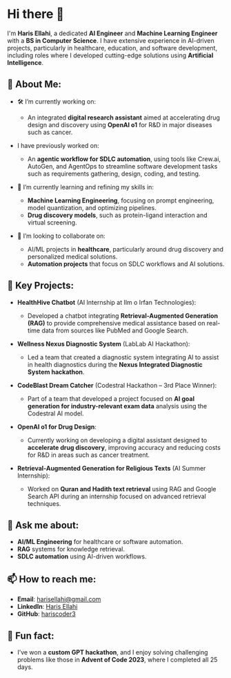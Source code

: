# Hi there 👋

I'm **Haris Ellahi**, a dedicated **AI Engineer** and **Machine Learning Engineer** with a **BS in Computer Science**. I have extensive experience in AI-driven projects, particularly in healthcare, education, and software development, including roles where I developed cutting-edge solutions using **Artificial Intelligence**.

## 🌟 About Me:
- 🛠 I’m currently working on:
  - An integrated **digital research assistant** aimed at accelerating drug design and discovery using **OpenAI o1** for R&D in major diseases such as cancer.
  
- I have previously worked on:
  - An **agentic workflow for SDLC automation**, using tools like Crew.ai, AutoGen, and AgentOps to streamline software development tasks such as requirements gathering, design, coding, and testing.

- 🌱 I’m currently learning and refining my skills in:
  - **Machine Learning Engineering**, focusing on prompt engineering, model quantization, and optimizing pipelines.
  - **Drug discovery models**, such as protein-ligand interaction and virtual screening.

- 👯 I’m looking to collaborate on:
  - AI/ML projects in **healthcare**, particularly around drug discovery and personalized medical solutions.
  - **Automation projects** that focus on SDLC workflows and AI solutions.

## 💼 Key Projects:
- **HealthHive Chatbot** (AI Internship at Ilm o Irfan Technologies):
  - Developed a chatbot integrating **Retrieval-Augmented Generation (RAG)** to provide comprehensive medical assistance based on real-time data from sources like PubMed and Google Search.
  
- **Wellness Nexus Diagnostic System** (LabLab AI Hackathon):
  - Led a team that created a diagnostic system integrating AI to assist in health diagnostics during the **Nexus Integrated Diagnostic System hackathon**.

- **CodeBlast Dream Catcher** (Codestral Hackathon – 3rd Place Winner):
  - Part of a team that developed a project focused on **AI goal generation for industry-relevant exam data** analysis using the Codestral AI model.

- **OpenAI o1 for Drug Design**:
  - Currently working on developing a digital assistant designed to **accelerate drug discovery**, improving accuracy and reducing costs for R&D in areas such as cancer treatment.

- **Retrieval-Augmented Generation for Religious Texts** (AI Summer Internship):
  - Worked on **Quran and Hadith text retrieval** using RAG and Google Search API during an internship focused on advanced retrieval techniques.

## 💬 Ask me about:
- **AI/ML Engineering** for healthcare or software automation.
- **RAG** systems for knowledge retrieval.
- **SDLC automation** using AI-driven workflows.

## 📫 How to reach me:
- **Email**: [harisellahi@gmail.com](mailto:harisellahi888@gmail.com)
- **LinkedIn**: [Haris Ellahi](https://www.linkedin.com/in/haris-ellahi/)
- **GitHub**: [hariscoder3](https://github.com/hariscoder3)

## 🌟 Fun fact:
- I’ve won a **custom GPT hackathon**, and I enjoy solving challenging problems like those in **Advent of Code 2023**, where I completed all 25 days.
